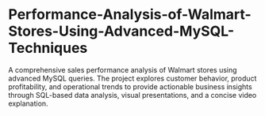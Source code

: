 # Performance-Analysis-of-Walmart-Stores-Using-Advanced-MySQL-Techniques
A comprehensive sales performance analysis of Walmart stores using advanced MySQL queries. The project explores customer behavior, product profitability, and operational trends to provide actionable business insights through SQL-based data analysis, visual presentations, and a concise video explanation.
